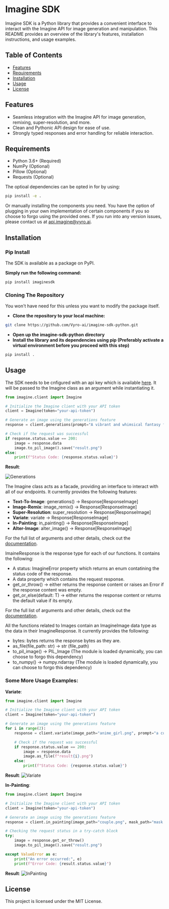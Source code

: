 # Imagine SDK
Imagine SDK is a Python library that provides a convenient interface to interact with the Imagine API for image generation and manipulation. This README provides an overview of the library's features, installation instructions, and usage examples.

## Table of Contents

- [Features](#features)
- [Requirements](#requirements)
- [Installation](#installation)
- [Usage](#usage)
- [License](#license)

## Features

- Seamless integration with the Imagine API for image generation, remixing, super-resolution, and more.
- Clean and Pythonic API design for ease of use.
- Strongly typed responses and error handling for reliable interaction.

## Requirements

- Python 3.6+ (Required)
- NumPy (Optional)
- Pillow (Optional)
- Requests (Optional)

The optioal dependencies can be opted in for by using:
```bash
pip install -e .
```
Or manually installing the components you need. You have the option of plugging in your own implementation of certain components if you so choose to forgo using the provided ones. If you run into any version issues, please contact us at [api.imagine@vyro.ai](api.imagine@vyro.ai).

## Installation

### Pip Install
The SDK is available as a package on PyPI.

**Simply run the following command:**
```bash
pip install imaginesdk
```

### Cloning The Repository
You won't have need for this unless you want to modify the package itself.
- **Clone the repository to your local machine:**
```bash
git clone https://github.com/Vyro-ai/imagine-sdk-python.git
```
- **Open up the imagine-sdk-python directory**
- **Install the library and its dependencies using pip (Preferably activate a virtual environment before you proceed with this step)**
```bash
pip install .
```

## Usage

The SDK needs to be cnfigured with an api key which is available [here](#). It will be passed to the Imagine class as an argument while instantiating it.
```python
from imagine.client import Imagine

# Initialize the Imagine client with your API token
client = Imagine(token="your-api-token")

# Generate an image using the generations feature
response = client.generations(prompt="A vibrant and whimsical fantasy forest with magical creatures, glowing plants, and a flowing river, in a digital painting style inspired by video games like Ori and the Blind Forest.", style_id=GenerationsStyle.STYLE_IMAGINE_V5)

# Check if the request was successful
if response.status.value == 200:
    image = response.data
    image.to_pil_image().save("result.png")
else:
    print(f"Status Code: {response.status.value}")
```
**Result**:

![Generations](https://user-images.githubusercontent.com/56919667/261864112-0e419627-cbbe-4fb1-82e2-2637ee6392fb.png)

The Imagine class acts as a facade, providing an interface to interact with all of our endpoints. It currently provides the following features:
- **Text-To-Image**: generations() -> Response[ResponseImage]
- **Image-Remix**: image_remix() -> Response[ResponseImage]
- **Super-Resolution**: super_resolution -> Response[ResponseImage]
- **Variate**: variate -> Response[ResponseImage]
- **In-Painting**: in_painting() -> Response[ResponseImage]
- **Alter-Image**: alter_image() -> Response[ResponseImage]

For the full list of arguments and other details, check out the [documentation](https://vyroai.notion.site/API-Documentation-e643af82991f4265841cff2951eac803).

ImaineResponse is the response type for each of our functions. It contains the following:
- A status: ImagineError property which returns an enum contatining the status code of the response.
- A data property which contains the request response.
- get_or_throw() -> either returns the response content or raises an Error if the response content was empty.
- get_or_else(default: T) -> either returns the response content or returns the default value if its empty.

For the full list of arguments and other details, check out the [documentation](https://vyroai.notion.site/API-Documentation-e643af82991f4265841cff2951eac803).

All the functions related to Images contain an ImagineImage data type as the data in their ImagineResponse. It currently provides the following:
- bytes: bytes returns the response bytes as they are.
- as_file(file_path: str) -> str (file_path) 
- to_pil_image() -> PIL_Image (The module is loaded dynamically, you can choose to forgo this dependency)
- to_numpy() -> numpy.ndarray (The module is loaded dynamically, you can choose to forgo this dependency)

### Some More Usage Examples:
**Variate**:
```python
from imagine.client import Imagine

# Initialize the Imagine client with your API token
client = Imagine(token="your-api-token")

# Generate an image using the generations feature
for i in range(2):
    response = client.variate(image_path="anime_girl.png", prompt="a cute anime girl in a forest", style_id=ImagineGenerations.ANIME)

    # Check if the request was successful
    if response.status.value == 200:
        image = response.data
        image.as_file(f"result{i}.png")
    else:
        print(f"Status Code: {response.status.value}")
```
**Result**:
![Variate](https://vyroai.notion.site/image/https%3A%2F%2Fs3-us-west-2.amazonaws.com%2Fsecure.notion-static.com%2F7a2a54f2-c762-45ea-a1bd-c655ed421caa%2Fbanner_2.png?table=block&id=d60f4549-e35c-4044-afaa-7cd9d17803a2&spaceId=60572bb8-cbeb-42ba-b882-c88845384d44&width=2000&userId=&cache=v2)

**In-Painting**:
```python
from imagine.client import Imagine

# Initialize the Imagine client with your API token
client = Imagine(token="your-api-token")

# Generate an image using the generations feature
response = client.in_painting(image_path="couple.png", mask_path="mask.png", prompt="woman sitting next to a teddy bear")

# Checking the request status in a try-catch block
try:
    image = response.get_or_throw()
    image.to_pil_image().save("result.png")

except ValueError as e:
    print("An error occurred:", e)
    print(f"Error Code: {result.status.value}")

```
**Result**:
![InPainting](https://vyroai.notion.site/image/https%3A%2F%2Fs3-us-west-2.amazonaws.com%2Fsecure.notion-static.com%2F7017cedd-aeda-4a3e-ad09-54eb8b93399d%2Finpainting.jpg?table=block&id=1bc58f0f-1d7f-465f-b414-200ceb2464b1&spaceId=60572bb8-cbeb-42ba-b882-c88845384d44&width=2000&userId=&cache=v2)

## License
This project is licensed under the MIT License.
